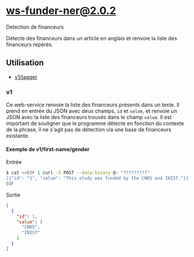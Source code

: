 # ws-funder-ner@2.0.2

Detection de financeurs

Détecte des financeurs dans un article en anglais et renvoie la liste des financeurs repérés.

## Utilisation

- [v1/tagger](#v1)

### v1

Ce web-service renvoie la liste des financeurs présents dans un texte.
Il prend en entrée du JSON avec deux champs, `id` et `value`, et renvoie un JSON avec la liste des financeurs trouvés
dans le champ `value`.
Il est important de souligner que le programme détecte en fonction du contexte de la phrase, il ne s'agit pas de
détection via une base de financeurs existante.

#### Exemple de v1/first-name/gender

Entrée

```bash
$ cat <<EOF | curl -X POST --data-binary @- "?????????"
[{"id": "1", "value": "This study was funded by the CNRS and INIST."}]
EOF
```

Sortie

```json
[
  {
    "id": 1,
    "value": [
      "CNRS",
      "INIST"
    ]
  }
]
 ```
